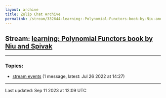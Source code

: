 ```yaml
---
layout: archive
title: Zulip Chat Archive
permalink: /stream/332644-learning:-Polynomial-Functors-book-by-Niu-and-Spivak/index.html
---
```


## Stream: [learning: Polynomial Functors book by Niu and Spivak](https://mattecapu.github.io/ct-zulip-archive/stream/332644-learning:-Polynomial-Functors-book-by-Niu-and-Spivak/index.html)
---

### Topics:

* [stream events](topic/topic_stream.20events.html) (1 message, latest: Jul 26 2022 at 14:27)

<hr><p>Last updated: Sep 11 2023 at 12:09 UTC</p>